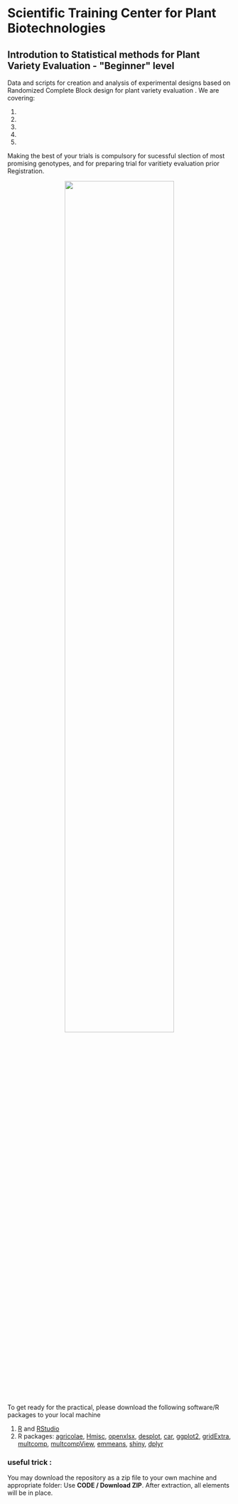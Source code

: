 # Scientific Training Center for Plant Biotechnologies
## Introdution to Statistical methods for Plant Variety Evaluation - "Beginner" level

Data and scripts for creation and analysis of experimental designs based on Randomized Complete Block design for plant variety evaluation . We are covering:  

1. 
2. 
3. 
4. 
5. 

Making the best of your trials is compulsory for sucessful slection of most promising genotypes, and for preparing trial for varitiety evaluation prior Registration.
<p align="center">
  <img src="https://github.com/Laurent-Gentzbittel/SciTrainCenter2021_RegularLevel_ExpDesigns/blob/main/WhyExpDesigns.png" width="70%" height="70%">
</p>
 
To get ready for the practical, please download the following software/R packages to your local machine

1. [R](https://www.r-project.org/) and [RStudio](https://www.rstudio.com/products/rstudio/download/)
2. R packages: [agricolae](https://cran.r-project.org/web/packages/agricolae), [Hmisc](https://cran.r-project.org/web/packages/Hmisc), [openxlsx](https://cran.r-project.org/web/packages/openxlsx), [desplot](https://cran.r-project.org/web/packages/desplot), [car](https://cran.r-project.org/web/packages/car), [ggplot2](https://cran.r-project.org/web/packages/ggplot2/), [gridExtra](https://cran.r-project.org/web/packages/gridExtra), [multcomp](https://cran.r-project.org/web/packages/multcomp), [multcompView](https://cran.r-project.org/web/packages/multcompView), [emmeans](https://cran.r-project.org/web/packages/emmeans), [shiny](https://cran.r-project.org/web/packages/shiny), [dplyr](https://cran.r-project.org/web/packages/dplyr)

### useful trick :
You may download the repository as a zip file to your own machine and appropriate folder: Use **CODE / Download ZIP**. After extraction, all elements will be in place.  
